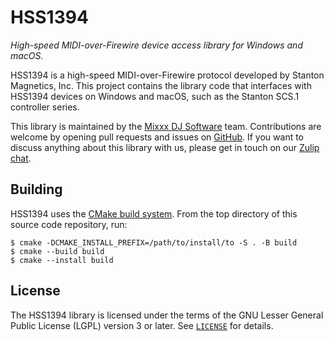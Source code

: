 # HSS1394

*High-speed MIDI-over-Firewire device access library for Windows and macOS.*

HSS1394 is a high-speed MIDI-over-Firewire protocol developed by Stanton Magnetics, Inc.
This project contains the library code that interfaces with HSS1394 devices on Windows and macOS, such as the Stanton SCS.1 controller series.

This library is maintained by the [Mixxx DJ Software](https://mixxx.org/) team.
Contributions are welcome by opening pull requests and issues on [GitHub](https://github.com/mixxxdj/hss1394).
If you want to discuss anything about this library with us, please get in touch on our [Zulip chat](https://mixxx.zulipchat.com/).

## Building

HSS1394 uses the [CMake build system](https://cmake.org/).
From the top directory of this source code repository, run:

    $ cmake -DCMAKE_INSTALL_PREFIX=/path/to/install/to -S . -B build
    $ cmake --build build
    $ cmake --install build

## License

The HSS1394 library is licensed under the terms of the GNU Lesser General Public License (LGPL) version 3 or later.
See [`LICENSE`](LICENSE) for details.
